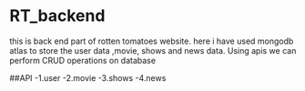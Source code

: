 # RT_backend
this is back end part of rotten tomatoes website.
here i have used mongodb atlas to store the user data ,movie, shows and news data.
Using apis we can perform CRUD operations on database


##API
-1.user
-2.movie
-3.shows
-4.news
